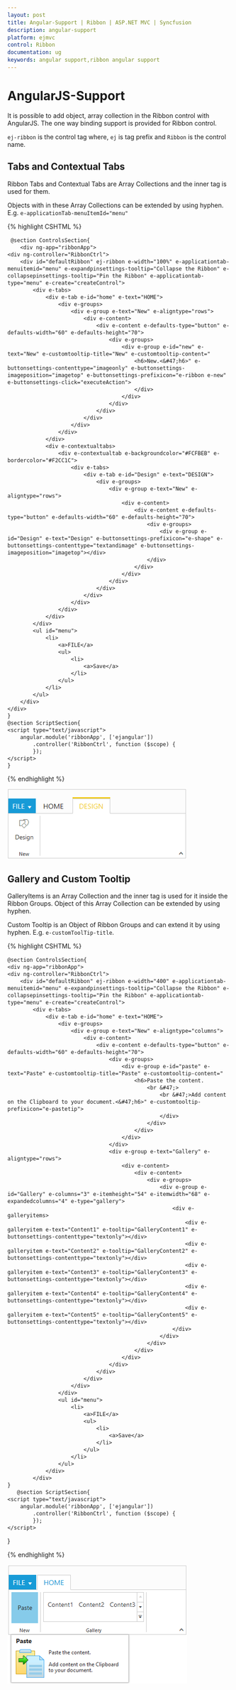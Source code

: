 ```yaml
---
layout: post
title: Angular-Support | Ribbon | ASP.NET MVC | Syncfusion
description: angular-support
platform: ejmvc
control: Ribbon
documentation: ug
keywords: angular support,ribbon angular support
---
```


# AngularJS-Support 

It is possible to add object, array collection in the Ribbon control with AngularJS. The one way binding support is provided for Ribbon control.

`ej-ribbon` is the control tag where, `ej` is tag prefix and `Ribbon` is the control name.

## Tabs and Contextual Tabs

Ribbon Tabs and Contextual Tabs are Array Collections and the inner tag is used for them.

Objects with in these Array Collections can be extended by using hyphen. E.g. `e-applicationTab-menuItemId="menu"`

{% highlight CSHTML %}

     @section ControlsSection{
        <div ng-app="ribbonApp">
    <div ng-controller="RibbonCtrl">
        <div id="defaultRibbon" ej-ribbon e-width="100%" e-applicationtab-menuitemid="menu" e-expandpinsettings-tooltip="Collapse the Ribbon" e-collapsepinsettings-tooltip="Pin the Ribbon" e-applicationtab-type="menu" e-create="createControl">
            <div e-tabs>
                <div e-tab e-id="home" e-text="HOME">
                    <div e-groups>
                        <div e-group e-text="New" e-aligntype="rows">
                            <div e-content>
                                <div e-content e-defaults-type="button" e-defaults-width="60" e-defaults-height="70">
                                    <div e-groups>
                                        <div e-group e-id="new" e-text="New" e-customtooltip-title="New" e-customtooltip-content="
                                            <h6>New.<&#47;h6>" e-buttonsettings-contenttype="imageonly" e-buttonsettings-imageposition="imagetop" e-buttonsettings-prefixicon="e-ribbon e-new" e-buttonsettings-click="executeAction">
                                            </div>
                                        </div>
                                    </div>
                                </div>
                            </div>
                        </div>
                    </div>
                </div>
                <div e-contextualtabs>
                    <div e-contextualtab e-backgroundcolor="#FCFBEB" e-bordercolor="#F2CC1C">
                        <div e-tabs>
                            <div e-tab e-id="Design" e-text="DESIGN">
                                <div e-groups>
                                    <div e-group e-text="New" e-aligntype="rows">
                                        <div e-content>
                                            <div e-content e-defaults-type="button" e-defaults-width="60" e-defaults-height="70">
                                                <div e-groups>
                                                    <div e-group e-id="Design" e-text="Design" e-buttonsettings-prefixicon="e-shape" e-buttonsettings-contenttype="textandimage" e-buttonsettings-imageposition="imagetop"></div>
                                                </div>
                                            </div>
                                        </div>
                                    </div>
                                </div>
                            </div>
                        </div>
                    </div>
                </div>
            </div>
            <ul id="menu">
                <li>
                    <a>FILE</a>
                    <ul>
                        <li>
                            <a>Save</a>
                        </li>
                    </ul>
                </li>
            </ul>
        </div>
    </div>
    }   
    @section ScriptSection{
    <script type="text/javascript">
        angular.module('ribbonApp', ['ejangular'])
            .controller('RibbonCtrl', function ($scope) {
            });
    </script>
    }

{% endhighlight %}

![](Angular-Support_images/Angular-Support_img1.png)

## Gallery and Custom Tooltip
                
GalleryItems is an Array Collection and the inner tag is used for it inside the Ribbon Groups. Object of this Array Collection can be extended by using hyphen.
 
Custom Tooltip is an Object of Ribbon Groups and can extend it by using hyphen. E.g. `e-customToolTip-title`.

{% highlight CSHTML %}

    @section ControlsSection{
    <div ng-app="ribbonApp">
    <div ng-controller="RibbonCtrl">
        <div id="defaultRibbon" ej-ribbon e-width="400" e-applicationtab-menuitemid="menu" e-expandpinsettings-tooltip="Collapse the Ribbon" e-collapsepinsettings-tooltip="Pin the Ribbon" e-applicationtab-type="menu" e-create="createControl">
            <div e-tabs>
                <div e-tab e-id="home" e-text="HOME">
                    <div e-groups>
                        <div e-group e-text="New" e-aligntype="columns">
                            <div e-content>
                                <div e-content e-defaults-type="button" e-defaults-width="60" e-defaults-height="70">
                                    <div e-groups>
                                        <div e-group e-id="paste" e-text="Paste" e-customtooltip-title="Paste" e-customtooltip-content="
                                            <h6>Paste the content.
                                                <br &#47;>
                                                    <br &#47;>Add content on the Clipboard to your document.<&#47;h6>" e-customtooltip-prefixicon="e-pastetip">
                                                    </div>
                                                </div>
                                            </div>
                                        </div>
                                    </div>
                                    <div e-group e-text="Gallery" e-aligntype="rows">
                                        <div e-content>
                                            <div e-content>
                                                <div e-groups>
                                                    <div e-group e-id="Gallery" e-columns="3" e-itemheight="54" e-itemwidth="68" e-expandedcolumns="4" e-type="gallery">
                                                        <div e-galleryitems>
                                                            <div e-galleryitem e-text="Content1" e-tooltip="GalleryContent1" e-buttonsettings-contenttype="textonly"></div>
                                                            <div e-galleryitem e-text="Content2" e-tooltip="GalleryContent2" e-buttonsettings-contenttype="textonly"></div>
                                                            <div e-galleryitem e-text="Content3" e-tooltip="GalleryContent3" e-buttonsettings-contenttype="textonly"></div>
                                                            <div e-galleryitem e-text="Content4" e-tooltip="GalleryContent4" e-buttonsettings-contenttype="textonly"></div>
                                                            <div e-galleryitem e-text="Content5" e-tooltip="GalleryContent5" e-buttonsettings-contenttype="textonly"></div>
                                                        </div>
                                                    </div>
                                                </div>
                                            </div>
                                        </div>
                                    </div>
                                </div>
                            </div>
                        </div>
                    </div>
                    <ul id="menu">
                        <li>
                            <a>FILE</a>
                            <ul>
                                <li>
                                    <a>Save</a>
                                </li>
                            </ul>
                        </li>
                    </ul>
                </div>
            </div>
    } 
       @section ScriptSection{
    <script type="text/javascript">
        angular.module('ribbonApp', ['ejangular'])
            .controller('RibbonCtrl', function ($scope) {
            });
    </script>
}

{% endhighlight %}

![](Angular-Support_images/Angular-Support_img2.png)
